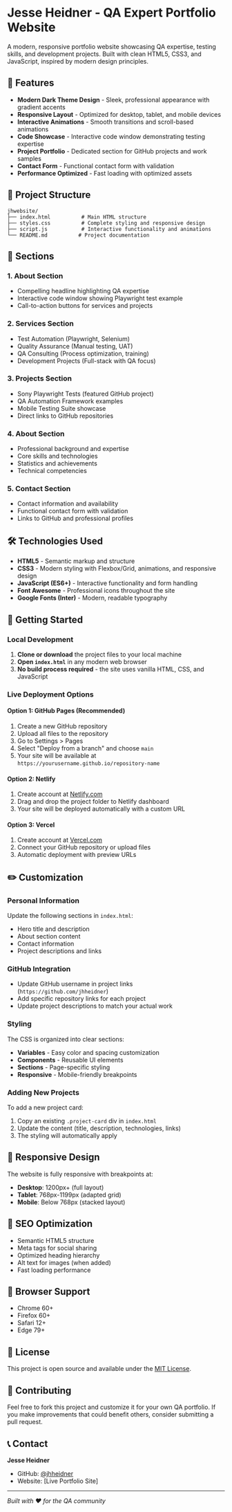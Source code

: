 # Jesse Heidner - QA Expert Portfolio Website

A modern, responsive portfolio website showcasing QA expertise, testing skills, and development projects. Built with clean HTML5, CSS3, and JavaScript, inspired by modern design principles.

## 🚀 Features

- **Modern Dark Theme Design** - Sleek, professional appearance with gradient accents
- **Responsive Layout** - Optimized for desktop, tablet, and mobile devices
- **Interactive Animations** - Smooth transitions and scroll-based animations
- **Code Showcase** - Interactive code window demonstrating testing expertise
- **Project Portfolio** - Dedicated section for GitHub projects and work samples
- **Contact Form** - Functional contact form with validation
- **Performance Optimized** - Fast loading with optimized assets

## 📁 Project Structure

```
jhwebsite/
├── index.html          # Main HTML structure
├── styles.css          # Complete styling and responsive design
├── script.js           # Interactive functionality and animations
└── README.md          # Project documentation
```

## 🎨 Sections

### 1. **About Section**
- Compelling headline highlighting QA expertise
- Interactive code window showing Playwright test example
- Call-to-action buttons for services and projects

### 2. **Services Section**
- Test Automation (Playwright, Selenium)
- Quality Assurance (Manual testing, UAT)
- QA Consulting (Process optimization, training)
- Development Projects (Full-stack with QA focus)

### 3. **Projects Section**
- Sony Playwright Tests (featured GitHub project)
- QA Automation Framework examples
- Mobile Testing Suite showcase
- Direct links to GitHub repositories

### 4. **About Section**
- Professional background and expertise
- Core skills and technologies
- Statistics and achievements
- Technical competencies

### 5. **Contact Section**
- Contact information and availability
- Functional contact form with validation
- Links to GitHub and professional profiles

## 🛠 Technologies Used

- **HTML5** - Semantic markup and structure
- **CSS3** - Modern styling with Flexbox/Grid, animations, and responsive design
- **JavaScript (ES6+)** - Interactive functionality and form handling
- **Font Awesome** - Professional icons throughout the site
- **Google Fonts (Inter)** - Modern, readable typography

## 🚀 Getting Started

### Local Development

1. **Clone or download** the project files to your local machine
2. **Open `index.html`** in any modern web browser
3. **No build process required** - the site uses vanilla HTML, CSS, and JavaScript

### Live Deployment Options

#### Option 1: GitHub Pages (Recommended)
1. Create a new GitHub repository
2. Upload all files to the repository
3. Go to Settings > Pages
4. Select "Deploy from a branch" and choose `main`
5. Your site will be available at `https://yourusername.github.io/repository-name`

#### Option 2: Netlify
1. Create account at [Netlify.com](https://netlify.com)
2. Drag and drop the project folder to Netlify dashboard
3. Your site will be deployed automatically with a custom URL

#### Option 3: Vercel
1. Create account at [Vercel.com](https://vercel.com)
2. Connect your GitHub repository or upload files
3. Automatic deployment with preview URLs

## ✏️ Customization

### Personal Information
Update the following sections in `index.html`:
- Hero title and description
- About section content
- Contact information
- Project descriptions and links

### GitHub Integration
- Update GitHub username in project links (`https://github.com/jhheidner`)
- Add specific repository links for each project
- Update project descriptions to match your actual work

### Styling
The CSS is organized into clear sections:
- **Variables** - Easy color and spacing customization
- **Components** - Reusable UI elements
- **Sections** - Page-specific styling
- **Responsive** - Mobile-friendly breakpoints

### Adding New Projects
To add a new project card:
1. Copy an existing `.project-card` div in `index.html`
2. Update the content (title, description, technologies, links)
3. The styling will automatically apply

## 📱 Responsive Design

The website is fully responsive with breakpoints at:
- **Desktop**: 1200px+ (full layout)
- **Tablet**: 768px-1199px (adapted grid)
- **Mobile**: Below 768px (stacked layout)

## 🎯 SEO Optimization

- Semantic HTML5 structure
- Meta tags for social sharing
- Optimized heading hierarchy
- Alt text for images (when added)
- Fast loading performance

## 🔧 Browser Support

- Chrome 60+
- Firefox 60+
- Safari 12+
- Edge 79+

## 📄 License

This project is open source and available under the [MIT License](LICENSE).

## 🤝 Contributing

Feel free to fork this project and customize it for your own QA portfolio. If you make improvements that could benefit others, consider submitting a pull request.

## 📞 Contact

**Jesse Heidner**
- GitHub: [@jhheidner](https://github.com/jhheidner)
- Website: [Live Portfolio Site]

---

*Built with ❤️ for the QA community* 
